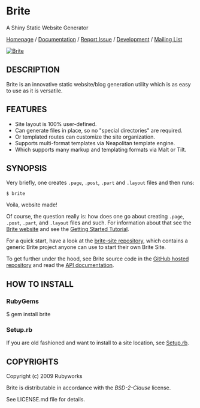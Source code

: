 # Brite

A Shiny Static Website Generator

[Homepage](http://rubyworks.github.com/brite) /
[Documentation](http://rubydoc.info/gems/brite/frames) /
[Report Issue](http://github.com/rubyworks/brite/issues) /
[Development](http://github.com/rubyworks/brite) /
[Mailing List](http://groups.google.com/group/rubyworks-mailinglist)

[![Brite](http://travis-ci.org/rubyworks/brite.png)](http://travis-ci.org/rubyworks/brite)


## DESCRIPTION

Brite is an innovative static website/blog generation utility
which is as easy to use as it is versatile.


## FEATURES

* Site layout is 100% user-defined.
* Can generate files in place, so no "special directories" are required.
* Or templated routes can customize the site organization. 
* Supports multi-format templates via Neapolitan template engine.
* Which supports many markup and templating formats via Malt or Tilt.


## SYNOPSIS

Very briefly, one creates `.page`, `.post`, `.part` and `.layout` files and 
then runs:

    $ brite

Voila, website made!

Of course, the question really is: how does one go about creating `.page`,
`.post`, `.part`, and `.layout` files and such. For information about that see the
[Brite website](https://rubyworks.github.com/brite) and see the
[Getting Started Tutorial](https://github.com/rubyworks/brite/wiki/Getting-Started).

For a quick start, have a look at the [brite-site repository](https://github.com/rubyworks/brite-site),
which contains a generic Brite project anyone can use to start their own Brite Site.

To get further under the hood, see Brite source code in the
[GitHub hosted repository](http://github.com/rubyworks/brite)
and read the [API documentation](http://rubydoc.info/gems/brite/frames).


## HOW TO INSTALL

### RubyGems

  $ gem install brite

### Setup.rb

If you are old fashioned and want to install to a site location,
see [Setup.rb](http://rubyworks.github.com/setup).


## COPYRIGHTS

Copyright (c) 2009 Rubyworks

Brite is distributable in accordance with the *BSD-2-Clause* license.

See LICENSE.md file for details.
